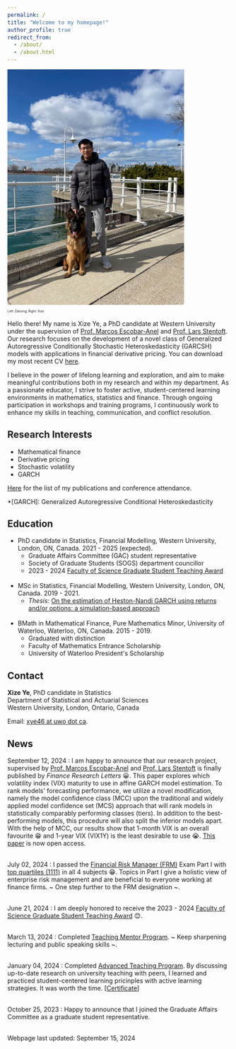 ```yaml
---
permalink: /
title: "Welcome to my homepage!"
author_profile: true
redirect_from: 
  - /about/
  - /about.html
---
```


<img src="/images/personal_pic.jpg" alt="Image" width="400"/>\
<span style="font-size:0.5em;">Left: Zaloong; Right: Xize</span>

Hello there! My name is Xize Ye, a PhD candidate at Western University under the supervision of [Prof. Marcos Escobar-Anel](https://www.uwo.ca/stats/people/bios/marcos-escobar-anel.html) and [Prof. Lars Stentoft](https://economics.uwo.ca/people/faculty/stentoft.html). Our research focuses on the development of a novel class of Generalized Autoregressive Conditionally Stochastic Heteroskedasticity (GARCSH) models with applications in financial derivative pricing. You can download my most recent CV [here](https://xizeye.github.io/files/cv.pdf).

I believe in the power of lifelong learning and exploration, and aim to make meaningful contributions both in my research and within my department. As a passionate educator, I strive to foster active, student-centered learning environments in mathematics, statistics and finance. Through ongoing participation in workshops and training programs, I continuously work to enhance my skills in teaching, communication, and conflict resolution.

Research Interests
------
* Mathematical finance
* Derivative pricing
* Stochastic volatility
* GARCH

[Here](https://xizeye.github.io/research/) for the list of my publications and conference attendance.

*[GARCH]: Generalized Autoregressive Conditional Heteroskedasticity


Education
------
 * PhD candidate in Statistics, Financial Modelling, Western University, London, ON, Canada. 2021 - 2025 (expected).
	 * Graduate Affairs Committee (GAC) student representative
	 * Society of Graduate Students (SOGS) department councillor
	 * 2023 - 2024 [Faculty of Science Graduate Student Teaching Award](https://xizeye.github.io/TAaward)<br/><br/>
 * MSc in Statistics, Financial Modelling,  Western University, London, ON, Canada. 2019 - 2021.
	 * *Thesis*: [On the estimation of Heston-Nandi GARCH using returns and/or options: a simulation-based approach](https://ir.lib.uwo.ca/etd/7923/)<br/><br/>
 * BMath in Mathematical Finance, Pure Mathematics Minor, University of Waterloo, Waterloo, ON, Canada. 2015 - 2019.
	* Graduated with distinction
  	* Faculty of Mathematics Entrance Scholarship
  	* University of Waterloo President's Scholarship

Contact
------
**Xize Ye**, PhD candidate in Statistics<br/>
Department of Statistical and Actuarial Sciences<br/>
Western University, London, Ontario, Canada

Email: [xye46 at uwo dot ca](mailto:xye46@uwo.ca).

News
------
September 12, 2024
:   I am happy to announce that our research project, supervised by [Prof. Marcos Escobar-Anel](https://www.uwo.ca/stats/people/bios/marcos-escobar-anel.html) and [Prof. Lars Stentoft](https://economics.uwo.ca/people/faculty/stentoft.html) is finally published by *Finance Research Letters* 😀. This paper explores which volatility index (VIX) maturity to use in affine GARCH model estimation. To rank models' forecasting performance, we utilize a novel modification, namely the model confidence class (MCC) upon the traditional and widely applied model confidence set (MCS) approach that will rank models in statistically comparably performing classes (tiers). In addition to the best-performing models, this procedure will also split the inferior models apart. With the help of MCC, our results show that 1-month VIX is an overall favourite 😁 and 1-year VIX (VIX1Y) is the least desirable to use 😭. [This paper](https://doi.org/10.1016/j.frl.2024.106053) is now open access. <br/><br/>

July 02, 2024
:   I passed the [Financial Risk Manager (FRM)](https://www.garp.org/frm) Exam Part I with [top quartiles (1111)](https://xizeye.github.io/files/frm.pdf) in all 4 subjects 😁. Topics in Part I give a holistic view of enterprise risk management and are beneficial to everyone working at finance firms. ~ One step further to the FRM designation ~. <br/><br/>

June 21, 2024
:   I am deeply honored to receive the 2023 - 2024 [Faculty of Science Graduate Student Teaching Award](https://xizeye.github.io/TAaward) 😊. <br/><br/>

March 13, 2024
:   Completed [Teaching Mentor Program](https://teaching.uwo.ca/programs/allprograms/teachingmentor.html). ~ Keep sharpening lecturing and public speaking skills ~.  <br/><br/>

January 04, 2024
:   Completed [Advanced Teaching Program](https://teaching.uwo.ca/programs/allprograms/atp.html). By discussing   up-to-date research on university teaching with peers, I learned and practiced student-centered learning pricinples with active learning strategies. It was worth the time. [[Certificate](https://xizeye.github.io/files/ATP.pdf)] <br/><br/>

October 25, 2023
:   Happy to announce that I joined the Graduate Affairs Committee as a graduate student representative. <br/><br/>


Webpage last updated: September 15, 2024
